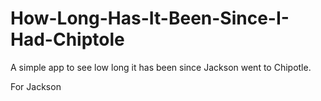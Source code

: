How-Long-Has-It-Been-Since-I-Had-Chiptole 
==============================

A simple app to see low long it has been since Jackson went to Chipotle. 

For Jackson

